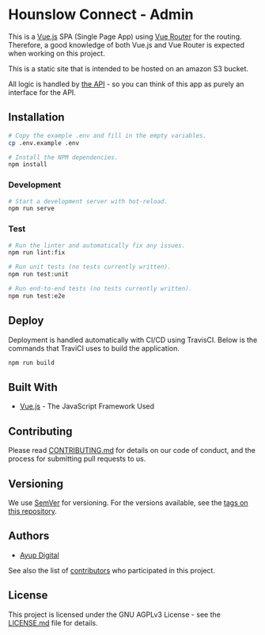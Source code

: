# Hounslow Connect - Admin

This is a [Vue.js](https://vuejs.org/) SPA (Single Page App) using [Vue Router](https://router.vuejs.org) for the routing. Therefore, a good knowledge of both Vue.js and Vue Router is expected when working on this project.

This is a static site that is intended to be hosted on an amazon S3 bucket.

All logic is handled by [the API](https://github.com/Hounslow-Connect/api-v2) - so you can think of this app as purely an interface for the API.

## Installation

```bash
# Copy the example .env and fill in the empty variables.
cp .env.example .env

# Install the NPM dependencies.
npm install
```

### Development

```bash
# Start a development server with hot-reload.
npm run serve
```

### Test

```bash
# Run the linter and automatically fix any issues.
npm run lint:fix

# Run unit tests (no tests currently written).
npm run test:unit

# Run end-to-end tests (no tests currently written).
npm run test:e2e
```

## Deploy

Deployment is handled automatically with CI/CD using TravisCI.
Below is the commands that TraviCI uses to build the application.

```bash
npm run build
```

## Built With

- [Vue.js](https://vuejs.org/) - The JavaScript Framework Used

## Contributing

Please read [CONTRIBUTING.md](CONTRIBUTING.md) for details on our code of conduct, and the process for submitting pull requests to us.

## Versioning

We use [SemVer](http://semver.org/) for versioning. For the versions available, see the [tags on this repository](https://github.com/Connected-Places/admin/tags).

## Authors

- [Ayup Digital](https://ayup.agency/)

See also the list of [contributors](https://github.com/Connected-Places/admin/contributors) who participated in this project.

## License

This project is licensed under the GNU AGPLv3 License - see the [LICENSE.md](LICENSE.md) file for details.
